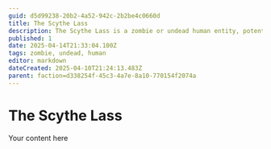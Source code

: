 ```yaml
---
guid: d5d99238-20b2-4a52-942c-2b2be4c0660d
title: The Scythe Lass
description: The Scythe Lass is a zombie or undead human entity, potentially belonging to the faction with ID d338254f-45c3-4a7e-8a10-770154f2074a.
published: 1
date: 2025-04-14T21:33:04.100Z
tags: zombie, undead, human
editor: markdown
dateCreated: 2025-04-10T21:24:13.483Z
parent: faction=d338254f-45c3-4a7e-8a10-770154f2074a
---
```


# The Scythe Lass
Your content here
